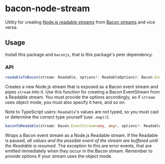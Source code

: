 # bacon-node-stream

Utility for creating [Node.js readable streams](https://nodejs.org/api/stream.html#stream_readable_streams) from [Bacon streams](http://baconjs.github.io/) and vice versa.

## Usage

Install this package and `baconjs`, that is this package's peer dependency.

### API

```typescript
readableToBacon(stream: Readable, options?: ReadableOptions): Bacon.EventStream<any, any>
```

Creates a new Node.js stream that is exposed as a Bacon event stream and pipes `stream` into it. Use this function for creating a Bacon EventStream from a Readable stream. You must provide the options accordingly, so if `stream` uses object mode, you must also specify it here, and so on. 

Note to TypeScript users: `Readable`'s values are not typed, so you must cast or determine the correct type yourself (use `.map()`).

```typescript
baconToReadable(stream: Bacon.EventStream<any, any>, options?: ReadableOptions): Readable {
```

Wraps a Bacon event stream as a Node.js Readable stream. If the Readable is paused, _all values and the possible <end> event of the stream are buffered until the Readable is resumed_. The exception to this are error events, that are emitted immediately when they occur in the Bacon stream. Remember to provide options if your stream uses the object mode.
